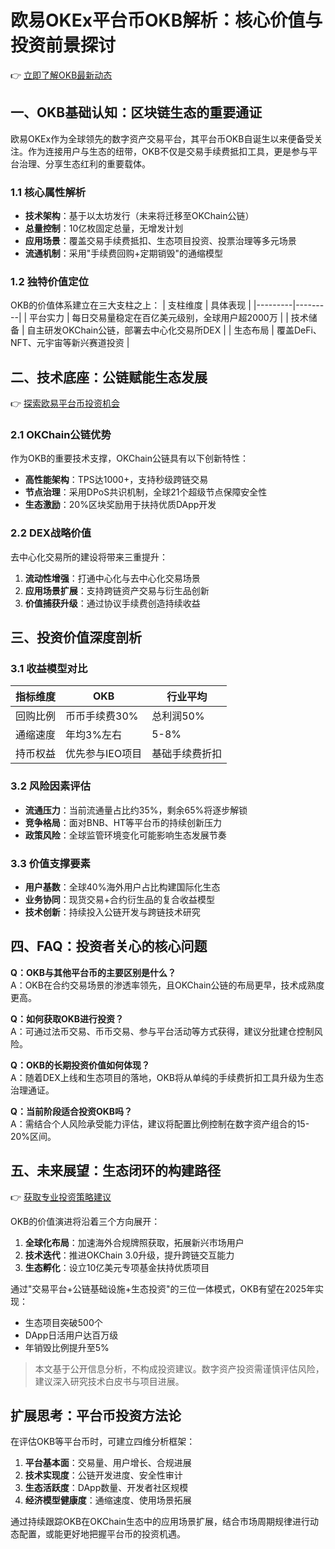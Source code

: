 # 欧易OKEx平台币OKB解析：核心价值与投资前景探讨

👉 [立即了解OKB最新动态](https://bit.ly/okx_welcome)

## 一、OKB基础认知：区块链生态的重要通证

欧易OKEx作为全球领先的数字资产交易平台，其平台币OKB自诞生以来便备受关注。作为连接用户与生态的纽带，OKB不仅是交易手续费抵扣工具，更是参与平台治理、分享生态红利的重要载体。

### 1.1 核心属性解析
- **技术架构**：基于以太坊发行（未来将迁移至OKChain公链）
- **总量控制**：10亿枚固定总量，无增发计划
- **应用场景**：覆盖交易手续费抵扣、生态项目投资、投票治理等多元场景
- **流通机制**：采用"手续费回购+定期销毁"的通缩模型

### 1.2 独特价值定位
OKB的价值体系建立在三大支柱之上：
| 支柱维度 | 具体表现 |
|---------|---------|
| 平台实力 | 每日交易量稳定在百亿美元级别，全球用户超2000万 |
| 技术储备 | 自主研发OKChain公链，部署去中心化交易所DEX |
| 生态布局 | 覆盖DeFi、NFT、元宇宙等新兴赛道投资 |

## 二、技术底座：公链赋能生态发展

👉 [探索欧易平台币投资机会](https://bit.ly/okx_welcome)

### 2.1 OKChain公链优势
作为OKB的重要技术支撑，OKChain公链具有以下创新特性：
- **高性能架构**：TPS达1000+，支持秒级跨链交易
- **节点治理**：采用DPoS共识机制，全球21个超级节点保障安全性
- **生态激励**：20%区块奖励用于扶持优质DApp开发

### 2.2 DEX战略价值
去中心化交易所的建设将带来三重提升：
1. **流动性增强**：打通中心化与去中心化交易场景
2. **应用场景扩展**：支持跨链资产交易与衍生品创新
3. **价值捕获升级**：通过协议手续费创造持续收益

## 三、投资价值深度剖析

### 3.1 收益模型对比
| 指标维度 | OKB | 行业平均 |
|---------|-----|---------|
| 回购比例 | 币币手续费30% | 总利润50% |
| 通缩速度 | 年均3%左右 | 5-8% |
| 持币权益 | 优先参与IEO项目 | 基础手续费折扣 |

### 3.2 风险因素评估
- **流通压力**：当前流通量占比约35%，剩余65%将逐步解锁
- **竞争格局**：面对BNB、HT等平台币的持续创新压力
- **政策风险**：全球监管环境变化可能影响生态发展节奏

### 3.3 价值支撑要素
- **用户基数**：全球40%海外用户占比构建国际化生态
- **业务协同**：现货交易+合约衍生品的复合收益模型
- **技术创新**：持续投入公链开发与跨链技术研究

## 四、FAQ：投资者关心的核心问题

**Q：OKB与其他平台币的主要区别是什么？**  
A：OKB在合约交易场景的渗透率领先，且OKChain公链的布局更早，技术成熟度更高。

**Q：如何获取OKB进行投资？**  
A：可通过法币交易、币币交易、参与平台活动等方式获得，建议分批建仓控制风险。

**Q：OKB的长期投资价值如何体现？**  
A：随着DEX上线和生态项目的落地，OKB将从单纯的手续费折扣工具升级为生态治理通证。

**Q：当前阶段适合投资OKB吗？**  
A：需结合个人风险承受能力评估，建议将配置比例控制在数字资产组合的15-20%区间。

## 五、未来展望：生态闭环的构建路径

👉 [获取专业投资策略建议](https://bit.ly/okx_welcome)

OKB的价值演进将沿着三个方向展开：
1. **全球化布局**：加速海外合规牌照获取，拓展新兴市场用户
2. **技术迭代**：推进OKChain 3.0升级，提升跨链交互能力
3. **生态孵化**：设立10亿美元专项基金扶持优质项目

通过"交易平台+公链基础设施+生态投资"的三位一体模式，OKB有望在2025年实现：
- 生态项目突破500个
- DApp日活用户达百万级
- 年销毁比例提升至5%

> 本文基于公开信息分析，不构成投资建议。数字资产投资需谨慎评估风险，建议深入研究技术白皮书与项目进展。

## 扩展思考：平台币投资方法论

在评估OKB等平台币时，可建立四维分析框架：
1. **平台基本面**：交易量、用户增长、合规进展
2. **技术实现度**：公链开发进度、安全性审计
3. **生态活跃度**：DApp数量、开发者社区规模
4. **经济模型健康度**：通缩速度、使用场景拓展

通过持续跟踪OKB在OKChain生态中的应用场景扩展，结合市场周期规律进行动态配置，或能更好地把握平台币的投资机遇。